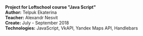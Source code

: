 <b>Project for Loftschool course "Java Script"</b><br>
<b>Author:</b> Telpuk Ekaterina<br>
<b>Teacher:</b> Alexandr Nesvit<br>
<b>Create:</b> July - September 2018<br>
<b>Technologies:</b> JavaScript, VkAPI, Yandex Maps API, Handlebars<br>